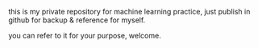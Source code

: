 this is my private repository for machine learning practice, just publish in github for backup & reference for myself.

you can refer to it for your purpose, welcome.